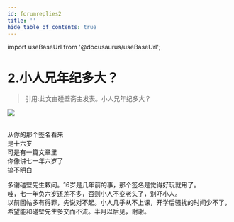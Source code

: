 ```yaml
---
id: forumreplies2
title: ''
hide_table_of_contents: true
---
```


import useBaseUrl from '@docusaurus/useBaseUrl';

# 2.小人兄年纪多大？

> 引用:此文由碰壁斋主发表。小人兄年纪多大？

<div style={{textAlign: 'left'}}>
<img src={useBaseUrl('https://crustipfs.info/ipfs/QmXSnds2BF97yuZwYAMLwrpjQcuPcm22WGsFmBJfWFTEUM/2002posts/forumreplies2/1.png')} /><br/><br/>
</div>

从你的那个签名看来<br/>
是十六岁<br/>
可是有一篇文章里<br/>
你像讲七一年六岁了<br/>
搞不明白

多谢碰壁先生敕问。16岁是几年前的事，那个签名是觉得好玩就用了。<br/>
哇，七一年负六岁还差不多，否则小人不变老头了，别吓小人。<br/>
以前回帖多有得罪，先说对不起。小人几乎从不上课，开学后骚扰的时间少不了，希望能和碰壁先生多交而不流。半月以后见，谢谢。